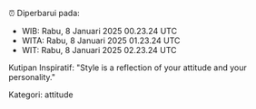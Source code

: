 ⏰ Diperbarui pada:
- WIB: Rabu, 8 Januari 2025 00.23.24 UTC
- WITA: Rabu, 8 Januari 2025 01.23.24 UTC
- WIT: Rabu, 8 Januari 2025 02.23.24 UTC

Kutipan Inspiratif:
"Style is a reflection of your attitude and your personality."


Kategori: attitude

